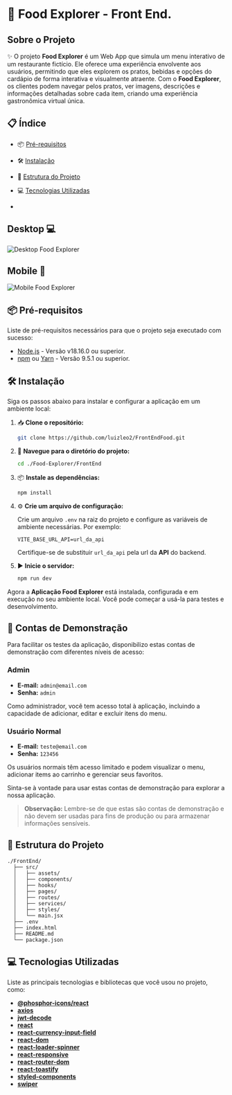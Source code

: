 # 🍔 Food Explorer - Front End.

## Sobre o Projeto

✨ O projeto **Food Explorer** é um Web App que simula um menu interativo de um restaurante fictício. Ele oferece uma experiência envolvente aos usuários, permitindo que eles explorem os pratos, bebidas e opções do cardápio de forma interativa e visualmente atraente. Com o **Food Explorer**, os clientes podem navegar pelos pratos, ver imagens, descrições e informações detalhadas sobre cada item, criando uma experiência gastronômica virtual única.

## 📋 Índice

- 📦 [Pré-requisitos](#-pré-requisitos)
- 🛠️ [Instalação](#%EF%B8%8F-instalação)
- 📂 [Estrutura do Projeto](#-estrutura-do-projeto)
- 💻 [Tecnologias Utilizadas](#-tecnologias-utilizadas)

- 
##  Desktop 💻
![Desktop Food Explorer](https://cdn.discordapp.com/attachments/1134579917565218897/1147193914340671578/Screenshot_2023-09-01_at_12-38-40_Food_Explorer.png)

## Mobile 📱
![Mobile Food Explorer](https://cdn.discordapp.com/attachments/841898960737402883/1147199015641940078/image.png)

## 📦 Pré-requisitos

Liste de pré-requisitos necessários para que o projeto seja executado com sucesso:

- [Node.js](https://nodejs.org/) - Versão v18.16.0 ou superior.
- [npm](https://www.npmjs.com/) ou [Yarn](https://yarnpkg.com/) - Versão 9.5.1 ou superior.

## 🛠️ Instalação

Siga os passos abaixo para instalar e configurar a aplicação em um ambiente local:

1. 📥 **Clone o repositório:**

    ```bash
    git clone https://github.com/luizleo2/FrontEndFood.git
    ```

2. 📂 **Navegue para o diretório do projeto:**

    ```bash
    cd ./Food-Explorer/FrontEnd
    ```

3. 📦 **Instale as dependências:**

    ```bash
    npm install
    ```

4. ⚙️ **Crie um arquivo de configuração:**

    Crie um arquivo `.env` na raiz do projeto e configure as variáveis de ambiente necessárias. Por exemplo:

    ```dotenv
    VITE_BASE_URL_API=url_da_api
    ```

    Certifique-se de substituir `url_da_api` pela url da **API** do backend.

5. ▶️ **Inicie o servidor:**

    ```bash
    npm run dev
    ```

Agora a **Aplicação Food Explorer** está instalada, configurada e em execução no seu ambiente local. Você pode começar a usá-la para testes e desenvolvimento.


## 🔐 Contas de Demonstração

Para facilitar os testes da aplicação, disponibilizo estas contas de demonstração com diferentes níveis de acesso:

### Admin

- **E-mail:** `admin@email.com`
- **Senha:** `admin`

Como administrador, você tem acesso total à aplicação, incluindo a capacidade de adicionar, editar e excluir itens do menu.

### Usuário Normal

- **E-mail:** `teste@email.com`
- **Senha:** `123456`

Os usuários normais têm acesso limitado e podem visualizar o menu, adicionar items ao carrinho e gerenciar seus favoritos.

Sinta-se à vontade para usar estas contas de demonstração para explorar a nossa aplicação.

> **Observação:** Lembre-se de que estas são contas de demonstração e não devem ser usadas para fins de produção ou para armazenar informações sensíveis.


## 📂 Estrutura do Projeto

```shell
./FrontEnd/
  ├── src/
  │   ├── assets/
  │   ├── components/
  │   ├── hooks/
  │   ├── pages/
  │   ├── routes/
  │   ├── services/
  │   ├── styles/
  │   └── main.jsx
  ├── .env
  ├── index.html
  ├── README.md
  └── package.json
```

## 💻 Tecnologias Utilizadas

Liste as principais tecnologias e bibliotecas que você usou no projeto, como:

- [**@phosphor-icons/react**](https://github.com/phosphor-icons/phosphor-react)
- [**axios**](https://axios-http.com/)
- [**jwt-decode**](https://www.npmjs.com/package/jwt-decode)
- [**react**](https://reactjs.org/)
- [**react-currency-input-field**](https://www.npmjs.com/package/react-currency-input-field)
- [**react-dom**](https://reactjs.org/)
- [**react-loader-spinner**](https://www.npmjs.com/package/react-loader-spinner)
- [**react-responsive**](https://www.npmjs.com/package/react-responsive)
- [**react-router-dom**](https://reactrouter.com/web/guides/quick-start)
- [**react-toastify**](https://fkhadra.github.io/react-toastify/introduction)
- [**styled-components**](https://styled-components.com/)
- [**swiper**](https://swiperjs.com/)


